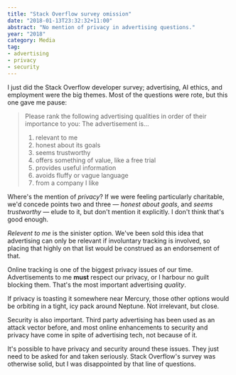 ```yaml
---
title: "Stack Overflow survey omission"
date: "2018-01-13T23:32:32+11:00"
abstract: "No mention of privacy in advertising questions."
year: "2018"
category: Media
tag:
- advertising
- privacy
- security
---
```

I just did the Stack Overflow developer survey; advertising, AI ethics, and employment were the big themes. Most of the questions were rote, but this one gave me pause:

> Please rank the following advertising qualities in order of their 
> importance to you: The advertisement is...
>
> 1. relevant to me
> 2. honest about its goals
> 3. seems trustworthy
> 4. offers something of value, like a free trial
> 5. provides useful information
> 6. avoids fluffy or vague language
> 7. from a company I like

Where's the mention of *privacy*? If we were feeling particularly charitable, we'd concede points two and three — *honest about goals*, and *seems trustworthy* — elude to it, but don't mention it explicitly. I don't think that's good enough.

*Relevent to me* is the sinister option. We've been sold this idea that advertising can only be relevant if involuntary tracking is involved, so placing that highly on that list would be construed as an endorsement of that.

Online tracking is one of the biggest privacy issues of our time. Advertisements to me **must** respect our privacy, or I harbour no guilt blocking them. That's the most important advertising *quality*.

If privacy is toasting it somewhere near Mercury, those other options would be orbiting in a tight, icy pack around Neptune. Not irrelevant, but close.

Security is also important. Third party advertising has been used as an attack vector before, and most online enhancements to security and privacy have come in spite of advertising tech, not because of it.

It's possible to have privacy and security around these issues. They just need to be asked for and taken seriously. Stack Overflow's survey was otherwise solid, but I was disappointed by that line of questions.

